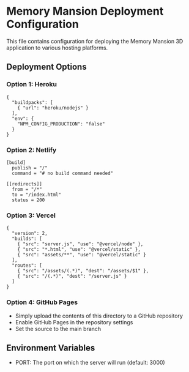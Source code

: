 # Memory Mansion Deployment Configuration

This file contains configuration for deploying the Memory Mansion 3D application to various hosting platforms.

## Deployment Options

### Option 1: Heroku
```
{
  "buildpacks": [
    { "url": "heroku/nodejs" }
  ],
  "env": {
    "NPM_CONFIG_PRODUCTION": "false"
  }
}
```

### Option 2: Netlify
```
[build]
  publish = "/"
  command = "# no build command needed"

[[redirects]]
  from = "/*"
  to = "/index.html"
  status = 200
```

### Option 3: Vercel
```
{
  "version": 2,
  "builds": [
    { "src": "server.js", "use": "@vercel/node" },
    { "src": "*.html", "use": "@vercel/static" },
    { "src": "assets/**", "use": "@vercel/static" }
  ],
  "routes": [
    { "src": "/assets/(.*)", "dest": "/assets/$1" },
    { "src": "/(.*)", "dest": "/server.js" }
  ]
}
```

### Option 4: GitHub Pages
- Simply upload the contents of this directory to a GitHub repository
- Enable GitHub Pages in the repository settings
- Set the source to the main branch

## Environment Variables
- PORT: The port on which the server will run (default: 3000)
